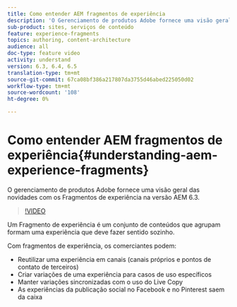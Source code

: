 ```yaml
---
title: Como entender AEM fragmentos de experiência
description: 'O Gerenciamento de produtos Adobe fornece uma visão geral das novidades com os Fragmentos de experiência na versão AEM 6.3.  '
sub-product: sites, serviços de conteúdo
feature: experience-fragments
topics: authoring, content-architecture
audience: all
doc-type: feature video
activity: understand
version: 6.3, 6.4, 6.5
translation-type: tm+mt
source-git-commit: 67ca08bf386a217807da3755d46abed225050d02
workflow-type: tm+mt
source-wordcount: '108'
ht-degree: 0%

---
```



# Como entender AEM fragmentos de experiência{#understanding-aem-experience-fragments}

O gerenciamento de produtos Adobe fornece uma visão geral das novidades com os Fragmentos de experiência na versão AEM 6.3.

>[!VIDEO](https://video.tv.adobe.com/v/18927/?quality=9&learn=on)

Um Fragmento de experiência é um conjunto de conteúdos que agrupam formam uma experiência que deve fazer sentido sozinho.

Com fragmentos de experiência, os comerciantes podem:

* Reutilizar uma experiência em canais (canais próprios e pontos de contato de terceiros)
* Criar variações de uma experiência para casos de uso específicos
* Manter variações sincronizadas com o uso do Live Copy
* As experiências da publicação social no Facebook e no Pinterest saem da caixa
